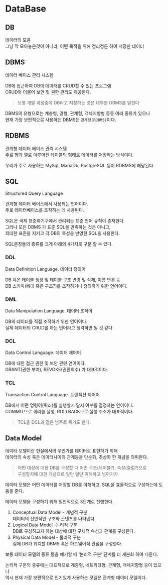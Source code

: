# DataBase

## DB

데이터의 모음  
그냥 막 모아놓은것이 아니라, 어떤 목적을 위해 정리정돈 하여 저장한 데이터

## DBMS

데이터 베이스 관리 시스템

DB에 접근하여 DB의 데이터를 CRUD할 수 있는 프로그램  
CRUD와 더불어 보안 및 권한 관리도 제공한다.

> 보통 개발 과정중에 DB라고 지칭하는 것은 대부분 DBMS를 말한다

DBMS의 유형으로는 계층형, 망형, 관계형, 객체지향형 등등 여러 종류가 있으나  
현재 가장 보편적으로 사용하는 DBMS는 `관계형(RDBMS)`이다.

## RDBMS

관계형 데이터 베이스 관리 시스템  
주로 행과 열로 이루어진 테이블의 형태로 데이터를 저장하는 방식이다.

우리가 주로 사용하는 MySql, MariaDb, PostgreSQL 등이 RDBMS에 해당된다.

## SQL

Structured Query Language

관계형 데이터 베이스에서 사용되는 언어이다.  
주로 데이터베이스를 조작하는 데 사용된다.

SQL은 국제 표준화기구에서 관리되는 표준 언어 규칙이 존재한다.  
그러나 모든 DBMS 가 표준 SQL을 만족하는 것은 아니고,  
최대한 표준을 지키고 각 DB의 특성을 반영한 SQL을 사용한다.

SQL문장들의 종류를 크게 아래의 4가지로 구분 할 수 있다.

### DDL

Data Definition Language. 데이터 정의어

DB 혹은 테이블 생성 및 테이블 구조 변경 및 삭제, 이름 변경 등  
DB 스키마(뼈대 혹은 구조?)를 조작하거나 정의하기 위한 언어이다.

### DML

Data Manipulation Language. 데이터 조작어

DB의 데이터를 직접 조작하기 위한 언어이다.  
실제 데이터의 CRUD를 하는 언어라고 생각하면 될 것 같다.

### DCL

Data Control Language. 데이터 제어어

DB에 대한 접근 권한 및 보안 관련 언어이다.  
GRANT(권한 부여), REVOKE(권환회수) 가 대표적이다.

### TCL

Transaction Control Language. 트랜잭션 제어어

DB에서 어떤 명령어(쿼리)를 실행할지 말지 여부를 결정하는 언어이다.  
COMMIT으로 쿼리를 실행, ROLLBACK으로 실행 취소가 대표적이다.

> TCL을 DCL과 같은 범주로 묶기도 한다.

## Data Model

데이터 모델이란 현실에서의 무언가를 데이터로 표현하기 위해  
데이터의 속성 혹은 데이터사이의 관계등을 단순화, 추상화 한 개념을 의미한다.

> 어떤 대상에 대한 DB를 구성할 때 어떤 구조(테이블?), 속성(컬럼?)으로  
> 구성할지에 대한 개념으로 일단 일단 이해하고 넘어가자

데이터 모델은 어떤 데이터를 저장할 DB를 이해하고, SQL을 효율적으로 구성하는데 도움을 준다.

데이터 모델을 구성하기 위해 일반적으로 3단계로 진행한다.

1. Conceptual Data Model - 개념적 구분  
   데이터의 전반적인 구조와 콘텐츠를 나타낸다.
2. Logical Data Model -논리적 구분  
   DB로 구성하고자 하는 대상에 대한 구체적 속성과 관계를 구성한다.
3. Physical Data Model - 물리적 구분  
   실제 DB가 위치할 DBMS 혹은 하드웨어적 관점을 구성한다.

보통 데이터 모델의 종류 등을 얘기할 때 ‘논리적 구분’ 단계를 더 세분화 하여 다룬다.

논리적 구분의 종류에는 대표적으로 계층형, 네트워크형, 관계형, 객체지향형 등이 있으나  
역시 현재 가장 보편적으로 인기있게 사용하는 모델은 관계형 데이터 모델이다.

